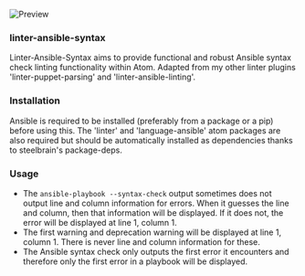 ![Preview](https://raw.githubusercontent.com/mschuchard/linter-ansible-syntax/master/linter_ansible_syntax.png)

### linter-ansible-syntax
Linter-Ansible-Syntax aims to provide functional and robust Ansible syntax check linting functionality within Atom.  Adapted from my other linter plugins 'linter-puppet-parsing' and 'linter-ansible-linting'.

### Installation
Ansible is required to be installed (preferably from a package or a pip) before using this.  The 'linter' and 'language-ansible' atom packages are also required but should be automatically installed as dependencies thanks to steelbrain's package-deps.

### Usage
- The `ansible-playbook --syntax-check` output sometimes does not output line and column information for errors. When it guesses the line and column, then that information will be displayed. If it does not, the error will be displayed at line 1, column 1.
- The first warning and deprecation warning will be displayed at line 1, column 1. There is never line and column information for these.
- The Ansible syntax check only outputs the first error it encounters and therefore only the first error in a playbook will be displayed.
